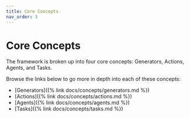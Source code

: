 ```yaml
---
title: Core Concepts
nav_order: 3
---
```


# Core Concepts

The framework is broken up into four core concepts: Generators, Actions, Agents, and Tasks.

Browse the links below to go more in depth into each of these concepts:

* [Generators]({% link docs/concepts/generators.md %})
* [Actions]({% link docs/concepts/actions.md %})
* [Agents]({% link docs/concepts/agents.md %})
* [Tasks]({% link docs/concepts/tasks.md %})